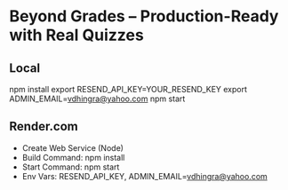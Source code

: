 # Beyond Grades – Production-Ready with Real Quizzes

## Local
npm install
export RESEND_API_KEY=YOUR_RESEND_KEY
export ADMIN_EMAIL=vdhingra@yahoo.com
npm start

## Render.com
- Create Web Service (Node)
- Build Command: npm install
- Start Command: npm start
- Env Vars: RESEND_API_KEY, ADMIN_EMAIL=vdhingra@yahoo.com
